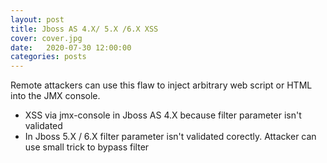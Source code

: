 ```yaml
---
layout: post
title: Jboss AS 4.X/ 5.X /6.X XSS
cover: cover.jpg
date:   2020-07-30 12:00:00
categories: posts
---
```


Remote attackers can use this flaw to inject arbitrary web script or HTML into the JMX console.
- XSS via jmx-console in Jboss AS 4.X because filter parameter isn't validated
![]()
![]()
![]()
- In Jboss 5.X / 6.X filter parameter isn't validated corectly. Attacker can use small trick to bypass filter
![]()
![]()
![]()
